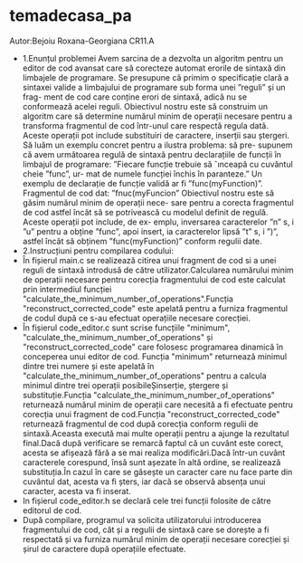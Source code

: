 # temadecasa_pa
Autor:Bejoiu Roxana-Georgiana
CR11.A
- 1.Enunțul problemei
Avem sarcina de a dezvolta un algoritm pentru un editor de cod
avansat care să corecteze automat erorile de sintaxă din limbajele de
programare. Se presupune că primim o specificație clară a sintaxei
valide a limbajului de programare sub forma unei ”reguli” și un frag-
ment de cod care conține erori de sintaxă, adică nu se conformează
acelei reguli.
Obiectivul nostru este să construim un algoritm care să determine
numărul minim de operații necesare pentru a transforma fragmentul
de cod într-unul care respectă regula dată. Aceste operații pot include
substituiri de caractere, inserții sau ștergeri.
Să luăm un exemplu concret pentru a ilustra problema: să pre-
supunem că avem următoarea regulă de sintaxă pentru declarațiile
de funcții în limbajul de programare:
”Fiecare funcție trebuie să ˆınceapă cu cuvântul cheie ”func”, ur-
mat de numele funcției închis în paranteze.”
Un exemplu de declarație de funcție validă ar fi ”func(myFunction)”.
Fragmentul de cod dat: ”fnuc(myFuncion”
Obiectivul nostru este să găsim numărul minim de operații nece-
sare pentru a corecta fragmentul de cod astfel încât să se potrivească
cu modelul definit de regulă. Aceste operații pot include, de ex-
emplu, inversarea caracterelor ”n” s, i ”u” pentru a obține ”func”,
apoi insert, ia caracterelor lipsă ”t” s, i ”)”, astfel încât să obținem
”func(myFunction)” conform regulii date.
- 2.Instrucțiuni pentru compilarea codului:
- În fișierul main.c se realizează citirea unui fragment de cod si a unei reguli de sintaxă introdusă de către utilizator.Calcularea numărului minim  de operații necesare pentru corecția fragmentului de cod este calculat prin intermediul funcției "calculate_the_minimum_number_of_operations".Funcția "reconstruct_corrected_code" este apelată pentru a furniza fragmentul de codul după ce s-au efectuat operațiile necesare corecției.
- În fișierul code_editor.c sunt scrise funcțiile "minimum", "calculate_the_minimum_number_of_operations" și "reconstruct_corrected_code" care folosesc programarea dinamică în conceperea unui editor de cod. Funcția "minimum" returnează minimul dintre trei numere și este apelată în "calculate_the_minimum_number_of_operations" pentru a calcula minimul dintre trei operații posibileȘinserție, ștergere și substituție.Funcția "calculate_the_minimum_number_of_operations" returnează numărul minim de operații care necesită a fi efectuate pentru corecția unui fragment de cod.Funcția "reconstruct_corrected_code" returnează fragmentul de cod după corecția conform regulii de sintaxă.Aceasta execută mai multe operații pentru a ajunge la rezultatul final.Dacă după verificare se remarcă faptul că un cuvânt este corect, acesta se afișează fără a se mai realiza modificări.Dacă într-un cuvânt caracterele corespund, însă sunt așezate în altă ordine, se realizează substituția.În cazul în care se găsește un caracter care nu face parte din cuvântul dat, acesta va fi șters, iar dacă se observă absența unui caracter, acesta va fi inserat.
- In fișierul code_editor.h se declară cele trei funcții folosite de către editorul de cod.
- După compilare, programul va solicita utilizatorului introducerea fragmentului de cod, cât și a regulii de sintaxă care se dorește a fi respectată și va furniza numărul minim de operații necesare corecției și șirul de caractere după operațiile efectuate. 
